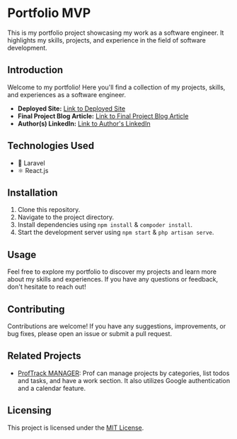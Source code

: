 # Portfolio MVP

This is my portfolio project showcasing my work as a software engineer. It highlights my skills, projects, and experience in the field of software development.

## Introduction

Welcome to my portfolio! Here you'll find a collection of my projects, skills, and experiences as a software engineer.

- **Deployed Site:** [Link to Deployed Site]()
- **Final Project Blog Article:** [Link to Final Project Blog Article]()
- **Author(s) LinkedIn:** [Link to Author's LinkedIn](https://www.linkedin.com/in/mohammed-majidi-217118285)

## Technologies Used

- :rocket: Laravel
- ⚛️ React.js

## Installation

1. Clone this repository.
2. Navigate to the project directory.
3. Install dependencies using `npm install` & `compoder install`.
4. Start the development server using `npm start` & `php artisan serve`.

## Usage

Feel free to explore my portfolio to discover my projects and learn more about my skills and experiences. If you have any questions or feedback, don't hesitate to reach out!

## Contributing

Contributions are welcome! If you have any suggestions, improvements, or bug fixes, please open an issue or submit a pull request.

## Related Projects

- [ProfTrack MANAGER](link_to_project_1): Prof can manage projects by categories, list todos and tasks, and have a work section. It also utilizes Google authentication and a calendar feature.

## Licensing

This project is licensed under the [MIT License](LICENSE).
